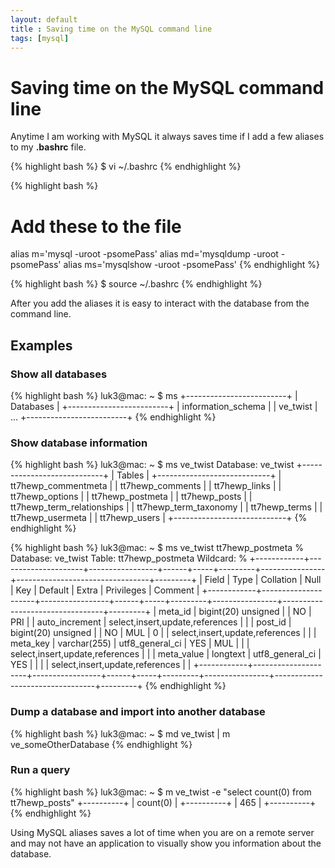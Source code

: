 ```yaml
---
layout: default
title : Saving time on the MySQL command line
tags: [mysql]
---
```

# Saving time on the MySQL command line

Anytime I am working with MySQL it always saves time if I add a few aliases to my **.bashrc** file.

{% highlight bash %}
$ vi ~/.bashrc
{% endhighlight %}

{% highlight bash %}
# Add these to the file

alias m='mysql -uroot -psomePass'
alias md='mysqldump -uroot -psomePass'
alias ms='mysqlshow -uroot -psomePass'
{% endhighlight %}

{% highlight bash %}
$ source ~/.bashrc
{% endhighlight %}

After you add the aliases it is easy to interact with the database from the command line. 

## Examples

### Show all databases

{% highlight bash %}
luk3@mac: ~ $ ms
+-------------------------+
|        Databases        |
+-------------------------+
| information_schema      |
| ve_twist                |
...
+-------------------------+
{% endhighlight %}

### Show database information

{% highlight bash %}
luk3@mac: ~ $ ms ve_twist
Database: ve_twist
+----------------------------+
|           Tables           |
+----------------------------+
| tt7hewp_commentmeta        |
| tt7hewp_comments           |
| tt7hewp_links              |
| tt7hewp_options            |
| tt7hewp_postmeta           |
| tt7hewp_posts              |
| tt7hewp_term_relationships |
| tt7hewp_term_taxonomy      |
| tt7hewp_terms              |
| tt7hewp_usermeta           |
| tt7hewp_users              |
+----------------------------+
{% endhighlight %}

{% highlight bash %}
luk3@mac: ~ $ ms ve_twist tt7hewp_postmeta %
Database: ve_twist  Table: tt7hewp_postmeta  Wildcard: %
+------------+---------------------+-----------------+------+-----+---------+----------------+---------------------------------+---------+
| Field      | Type                | Collation       | Null | Key | Default | Extra          | Privileges                      | Comment |
+------------+---------------------+-----------------+------+-----+---------+----------------+---------------------------------+---------+
| meta_id    | bigint(20) unsigned |                 | NO   | PRI |         | auto_increment | select,insert,update,references |         |
| post_id    | bigint(20) unsigned |                 | NO   | MUL | 0       |                | select,insert,update,references |         |
| meta_key   | varchar(255)        | utf8_general_ci | YES  | MUL |         |                | select,insert,update,references |         |
| meta_value | longtext            | utf8_general_ci | YES  |     |         |                | select,insert,update,references |         |
+------------+---------------------+-----------------+------+-----+---------+----------------+---------------------------------+---------+
{% endhighlight %}
### Dump a database and import into another database

{% highlight bash %}
luk3@mac: ~ $ md ve_twist | m ve_someOtherDatabase
{% endhighlight %}

### Run a query

{% highlight bash %}
luk3@mac: ~ $ m ve_twist -e "select count(0) from tt7hewp_posts"
+----------+
| count(0) |
+----------+
|      465 |
+----------+
{% endhighlight %}

Using MySQL aliases saves a lot of time when you are on a remote server and may not have an application to visually show you information about the database.
